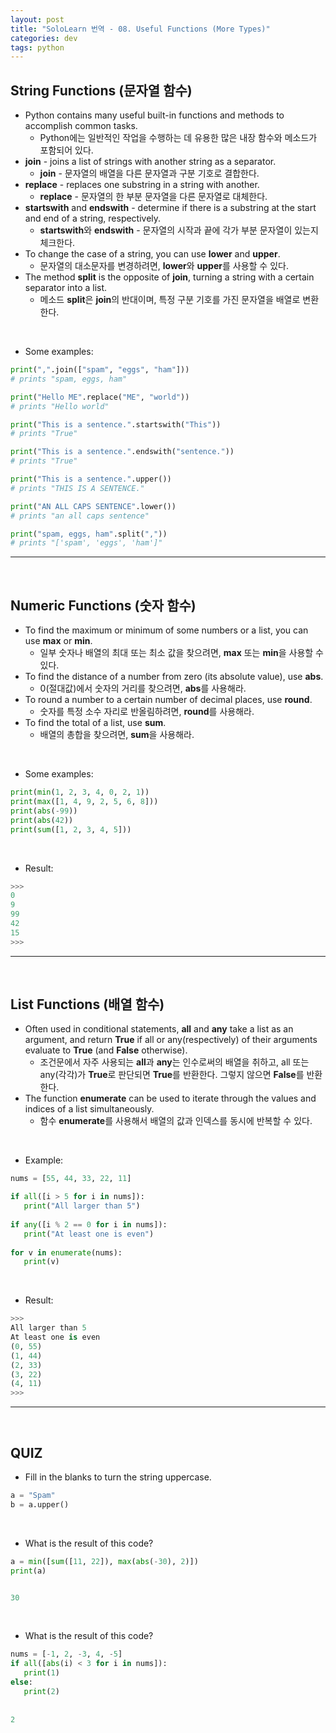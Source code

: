 ```yaml
---
layout: post
title: "SoloLearn 번역 - 08. Useful Functions (More Types)"
categories: dev
tags: python
---
```


## String Functions (문자열 함수)

- Python contains many useful built-in functions and methods to accomplish common tasks.
  - Python에는 일반적인 작업을 수행하는 데 유용한 많은 내장 함수와 메소드가 포함되어 있다.
- **join** - joins a list of strings with another string as a separator.
  - **join** - 문자열의 배열을 다른 문자열과 구분 기호로 결합한다.
- **replace** - replaces one substring in a string with another.
  - **replace** - 문자열의 한 부분 문자열을 다른 문자열로 대체한다.
- **startswith** and **endswith** - determine if there is a substring at the start and end of a string, respectively.
  - **startswith**와 **endswith** - 문자열의 시작과 끝에 각가 부분 문자열이 있는지 체크한다.
- To change the case of a string, you can use **lower** and **upper**.
  - 문자열의 대소문자를 변경하려면, **lower**와 **upper**를 사용할 수 있다.
- The method **split** is the opposite of **join**, turning a string with a certain separator into a list.
  - 메소드 **split**은 **join**의 반대이며, 특정 구분 기호를 가진 문자열을 배열로 변환한다.

<br>

- Some examples:

```python
print(",".join(["spam", "eggs", "ham"]))
# prints "spam, eggs, ham"

print("Hello ME".replace("ME", "world"))
# prints "Hello world"

print("This is a sentence.".startswith("This"))
# prints "True"

print("This is a sentence.".endswith("sentence."))
# prints "True"

print("This is a sentence.".upper())
# prints "THIS IS A SENTENCE."

print("AN ALL CAPS SENTENCE".lower())
# prints "an all caps sentence"

print("spam, eggs, ham".split(","))
# prints "['spam', 'eggs', 'ham']"
```

------

<br>

## Numeric Functions (숫자 함수)

- To find the maximum or minimum of some numbers or a list, you can use **max** or **min**.
  - 일부 숫자나 배열의 최대 또는 최소 값을 찾으려면, **max** 또는 **min**을 사용할 수 있다.
- To find the distance of a number from zero (its absolute value), use **abs**.
  - 0(절대값)에서 숫자의 거리를 찾으려면, **abs**를 사용해라.
- To round a number to a certain number of decimal places, use **round**.
  - 숫자를 특정 소수 자리로 반올림하려면, **round**를 사용해라.
- To find the total of a list, use **sum**.
  - 배열의 총합을 찾으려면, **sum**을 사용해라.

<br>

- Some examples:

```python
print(min(1, 2, 3, 4, 0, 2, 1))
print(max([1, 4, 9, 2, 5, 6, 8]))
print(abs(-99))
print(abs(42))
print(sum([1, 2, 3, 4, 5]))
```

<br>

- Result:

```python
>>>
0
9
99
42
15
>>>
```

------

<br>

## List Functions (배열 함수)

- Often used in conditional statements, **all** and **any** take a list as an argument, and return **True** if all or any(respectively) of their arguments evaluate to **True** (and **False** otherwise).
  - 조건문에서 자주 사용되는 **all**과 **any**는 인수로써의 배열을 취하고, all 또는 any(각각)가 **True**로 판단되면 **True**를 반환한다. 그렇지 않으면 **False**를 반환한다.
- The function **enumerate** can be used to iterate through the values and indices of a list simultaneously.
  - 함수 **enumerate**를 사용해서 배열의 값과 인덱스를 동시에 반복할 수 있다.

<br>

- Example:

```python
nums = [55, 44, 33, 22, 11]

if all([i > 5 for i in nums]):
   print("All larger than 5")
   
if any([i % 2 == 0 for i in nums]):
   print("At least one is even")
   
for v in enumerate(nums):
   print(v)
```

<br>

- Result:

```python
>>>
All larger than 5
At least one is even
(0, 55)
(1, 44)
(2, 33)
(3, 22)
(4, 11)
>>>
```

------

<br>

## QUIZ

- Fill in the blanks to turn the string uppercase.

```python
a = "Spam"
b = a.upper()
```

<br>

- What is the result of this code?

```python
a = min([sum([11, 22]), max(abs(-30), 2)])
print(a)


30
```

<br>

- What is the result of this code?

```python
nums = [-1, 2, -3, 4, -5]
if all([abs(i) < 3 for i in nums]):
   print(1)
else:
   print(2)
   
   
2
```

<br>